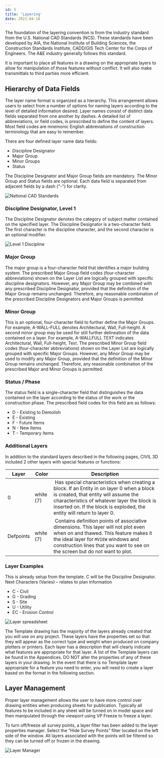```yaml
---
id: 5
title: 'Layering'
date: 2021-04-10
---
```


The foundation of the layering convention is from the industry standard from the U.S. National CAD Standards (NCS). These standards have been developed by AIA, the National Institute of Building Sciences, the Construction Standards Institute, CADD/GIS Tech Center for the Corps of Engineers. The A&E industry generally follows this standard.

It is important to place all features in a drawing on the appropriate layers to allow for manipulation of those features without conflict. It will also make transmittals to third parties more efficient.

## Hierarchy of Data Fields

The layer name format is organized as a hierarchy. This arrangement allows users to select from a number of options for naming layers according to the level of detailed information desired. Layer names consist of distinct data fields separated from one another by dashes. A detailed list of abbreviations, or field codes, is prescribed to define the content of layers. Most field codes are mnemonic English abbreviations of construction terminology that are easy to remember.

There are four defined layer name data fields:

- Discipline Designator
- Major Group
- Minor Groups
- Status

The Discipline Designator and Major Group fields are mandatory. The Minor Group and Status fields are optional. Each data field is separated from adjacent fields by a dash ("-") for clarity.

![National CAD Standards](/images/standards/image5.png)

### Discipline Designator, Level 1

The Discipline Designator denotes the category of subject matter contained on the specified layer. The Discipline Designator is a two-character field. The first character is the discipline character, and the second character is an optional modifier.

![Level 1 Discipline](/images/standards/image16.png)

### Major Group

The major group is a four-character field that identifies a major building system. The prescribed Major Group field codes (four-character abbreviations) shown on the Layer List are logically grouped with specific discipline designators. However, any Major Group may be combined with any prescribed Discipline Designator, provided that the definition of the Major Group remains unchanged. Therefore, any reasonable combination of the prescribed Discipline Designators and Major Groups is permitted

### Minor Group

This is an optional, four-character field to further define the Major Groups. For example, A-WALL-FULL denotes Architectural, Wall, Full-height. A second minor group may be used for still further delineation of the data contained on a layer. For example, A-WALLFULL TEXT indicates Architectural, Wall, Full-height, Text. The prescribed Minor Group field codes (four-character abbreviations) shown on the Layer List are logically grouped with specific Major Groups. However, any Minor Group may be used to modify any Major Group, provided that the definition of the Minor Group remains unchanged. Therefore, any reasonable combination of the prescribed Major and Minor Groups is permitted.

### Status / Phase

The status field is a single-character field that distinguishes the data contained on the layer according to the status of the work or the construction phase. The prescribed field codes for this field are as follows:

- D - Existing to Demolish
- E - Existing
- F - Future Items
- N - New Items
- T - Temporary Items

### Additional Layers

In addition to the standard layers described in the following pages, CIVIL 3D included 2 other layers with special features or functions:

| Layer | Color | Description |
| ----- | ----- | ----------- |
| 0 | white (7) | Has special characteristics when creating a block. If an Entity in on layer 0 when a block is created, that entity will assume the characteristics of whatever layer the block is inserted on. If the block is exploded, the entity will return to layer 0. |
| Defpoints | white (7) | Contains definition points of associative dimensions. This layer will not plot even when on and thawed. This feature makes it the ideal layer for `MVIEW` windows and construction lines that you want to see on the screen but do not want to plot. |

### Layer Examples

This is already setup from the template. C will be the Discipline Designator. Next Characters (Varies) – relates to plan information

- C - Civil
- G - Grading
- S - Site
- U - Utility
- EC - Erosion Control

![Layer spreadsheet](/images/standards/image17.png)

The Template drawing has the majority of the layers already created that you will use on any project. These layers have the properties set so that they will appear as the correct type and weight when produced on company plotters or printers. Each layer has a description that will clearly indicate what features are appropriate for that layer. A list of the Template layers can be found in the Appendices. DO NOT alter the properties of any of these layers in your drawing. In the event that there is no Template layer appropriate for a feature you need to enter, you will need to create a layer based on the format in the following section.

## Layer Management

Proper layer management allows the user to have more control over drawing entities when producing sheets for publication. Typically all features to be included in any sheet will be turned on in model space and then manipulated through the viewport using VP Freeze to freeze a layer.

To turn off/freeze all survey points, a layer filter has been added to the layer properties manager. Select the “Hide Survey Points” filter located on the left side of the window. All layers associated with the points will be filtered so they can be turned off or frozen in the drawing.

![Layer Manager](/images/standards/image12.png)
